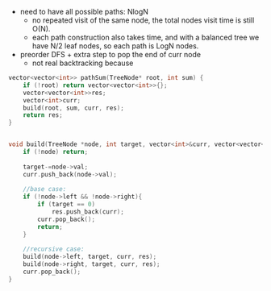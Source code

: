 - need to have all possible paths: NlogN 
    - no repeated visit of the same node, the total nodes visit time is still O(N).
    - each path construction also takes time, and with a balanced tree we have N/2 leaf nodes, so each path is LogN nodes.
- preorder DFS + extra step to pop the end of curr node 
    - not real backtracking because 
```cpp
vector<vector<int>> pathSum(TreeNode* root, int sum) {
    if (!root) return vector<vector<int>>{};
    vector<vector<int>>res;
    vector<int>curr;
    build(root, sum, curr, res);
    return res;
}


void build(TreeNode *node, int target, vector<int>&curr, vector<vector<int>>&res){
    if (!node) return;
    
    target-=node->val;
    curr.push_back(node->val);
    
    //base case:
    if (!node->left && !node->right){
        if (target == 0)
            res.push_back(curr);
        curr.pop_back();
        return;
    }
    
    //recursive case:
    build(node->left, target, curr, res);
    build(node->right, target, curr, res);
    curr.pop_back();
}
```

